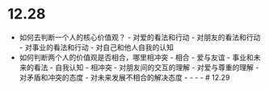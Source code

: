 # 12.28
- 如何去判断一个人的核心价值观？
	  - 对爱的看法和行动
	  - 对朋友的看法和行动
	  - 对事业的看法和行动
	  - 对自己和他人自我的认知
- 如何判断两个人的价值观是否相合，哪里相冲突
	  - 相合
	    - 爱与友谊
	    - 事业和未来的看法
	    - 自我认知
	  - 相冲突
	    - 对朋友间的交互的理解
	    - 对爱与尊重的理解
	    - 对矛盾和冲突的态度
	    - 对未来发展不相合的解决态度
	    - 
	    - 
	    - 
	    - # 12.29
